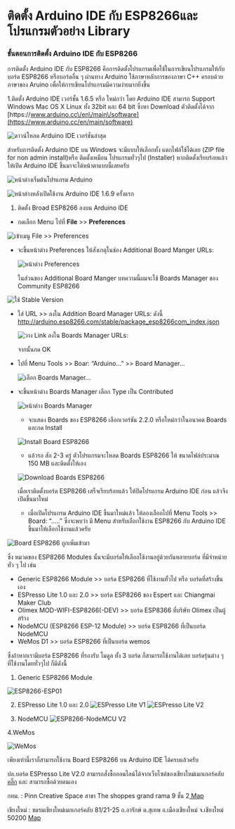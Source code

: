 # ติดตั้ง Arduino IDE กับ ESP8266และ โปรแกรมตัวอย่าง Library

### ขั้นตอนการติดตั้ง Arduino IDE กับ ESP8266

การติดตั้ง Arduino IDE กับ ESP8266 คือการติดตั้งโปรแกรมเพื่อใช้ในการเขียนโปรแกรมให้กับบอร์ด ESP8266 หรือบอร์ดอื่น ๆ ผ่านทาง Arduino ใช้ภาษาหลักการของภาษา C++ ครอบด้วยภาษาของ Aruino เพื่อให้การเขียนโปรแกรมมีความง่ายมากยิ่งขึ้น

1.ติดตั้ง Arduino IDE เวอร์ชั้น 1.6.5 หรือ ใหม่กว่า โดย Arduino IDE สามารถ Support  Windows Mac OS X Linux ทั้ง 32bit และ 64 bit ซึ่งหา Download ตัวติดตั้งได้จาก [https:\/\/www.arduino.cc\/en\/main\/software](https://www.arduino.cc/en/main/software)

![ดาวน์โหลด Arduino IDE เวอร์ชั่นล่าสุด](images/introduction1.JPG)

สำหรับการติดตั้ง Arduino IDE บน Windows จะมีแบบให้เลือกทั้ง แตกไฟล์ใช้ได้เลย \(ZIP file for non admin install\)หรือ ติดตั้งเหมือน โปรแกรมทั่วๆไป \(Installer\) หากติดตั้งเรียบร้อยแล้ว ให้เปิด Arduino IDE ขึ้นมาจะได้หน้าตาแบบนี้เลยครับ

![หน้าต่างเริ่มต้นโปรแกรม Arduino](images/introduction2.png)

![หน้าต่างหลังเปิดใช้งาน Arduino IDE 1.6.9 ครั้งแรก](images/introduction3.JPG)

1. ติดตั้ง Broad ESP8266 ลงบน Arduino IDE


* กดเลือก Menu ไปที่ **File** &gt;&gt; **Preferences**

![เข้าเมนู File >> Preferences](images/introduction4.png)

* จะขึ้นหน้าต่าง Preferences  ให้สังเกตุในช่อง Additional Board Manger URLs:

  ![หน้าต่าง Preferences](images/introduction5.JPG)

  ในส่วนของ Additional Board Manger  บทความนี้ผมจะใช้ Boards Manager ของ Community ESP8266


![ใช้ Stable Version ](images/introduction6.JPG)

* ใส่ URL &gt;&gt; ลงใน Addition Board Manager URLs: ดังนี้ [http:\/\/arduino.esp8266.com\/stable\/package\_esp8266com\_index.json](https://github.com/esp8266/Arduino)

  ![วาง Link ลงใน Boards Manager URLs:](images/introduction7.JPG)

  จากนั้นกด OK

* ไปที่ Menu Tools &gt;&gt; Boar: “Arduino…” &gt;&gt; Board Manager…

  ![เลือก Boards Manager...](images/introduction8.JPG)


* จะขึ้นหน้าต่าง Boards Manager เลือก Type เป็น Contributed

  ![หน้าต่าง Boards Manager](images/introduction9.JPG)

  * จะแสดง Boards ของ ESP8266 เลือกเวอร์ชัน 2.2.0 หรือใหม่กว่าในอนาคต Boards และกด Install 

  ![Install Board ESP8266](images/introduction10.JPG)

  * แล้วรอ สัก 2-3 ครู่ ตัวโปรแกรมจะโหลด Boards ESP8266 ให้ ขนาดไฟล์ประมาณ 150 MB และติดตั้งให้เอง

  ![Download Boards ESP8266](images/introduction11.JPG)

  เมื่อเราติดตั้งบอร์ด ESP8266 เสร็จเรียบร้อยแล้ว ให้ปิดโปรแกรม Arduino IDE ก่อน แล้วจึงเปิดขึ้นมาใหม่

  * เมื่อเปิดโปรแกรม Arduino IDE ขึ้นมาใหม่แล้ว ให้ลองเลือกไปที่ Menu Tools &gt;&gt; Board: “…..” ซึ่งจะพบว่า มี Menu สำหรับเลือกใช้งาน ESP8266 กับ Arduino IDE ขึ้นมาให้เลือกใช้งานแล้วครับ


![Board ESP8266 ถูกเพิ่มเข้ามา](images/introduction12.JPG)

ซึ่ง หมวดของ ESP8266 Modules นั้นจะมีบอร์ดให้เลือกใช้งานอยู่ด้วยกันหลายบอร์ด ที่มีจำหน่ายทั่ว ๆ ไป เช่น

* Generic ESP8266 Module &gt;&gt; บอร์ด ESP8266 ที่ใช้งานทั้วไป หรือ บอร์ดที่สร้างขึ้นเอง
* ESPresso Lite 1.0 และ 2.0 &gt;&gt; บอร์ด ESP8266 ของ Espert และ Chiangmai Maker Club 
* Olimex MOD-WIFI-ESP8266\(-DEV\) &gt;&gt; บอร์ด ESP8366 ที่บริษัท Olimex เป็นผู้สร้าง
* NodeMCU \(ESP8266 ESP-12 Module\) &gt;&gt; บอร์ด ESP8266 ที่เป็นบอร์ด NodeMCU
* WeMos D1 &gt;&gt; บอร์ด ESP8266 ที่เป็นบอร์ด wemos

ซึ่งถ้าหากเรามีบอร์ด ESP8266 ที่รองรับ โมดูล ทั้ง 3 บอร์ด ก็สามารถใช้งานได้เลย
บอร์ดรุ่นต่าง ๆ ที่ใช้งานโดยทั่วๆไป ก็มีดังนี้

1. Generic ESP8266 Module

  ![ESP8266-ESP01](https://i2.wp.com/farm1.staticflickr.com/499/19170613322_166b6e9075_z.jpg?zoom=2&resize=474%2C312&ssl=1)

2. ESPresso Lite 1.0 และ 2.0 ![ESPresso Lite V1](images/introduction13.png)
  ![ESPresso Lite V2](images/introduction14.JPG)


1. NodeMCU
  ![ESP8266-NodeMCU V2](https://i1.wp.com/farm4.staticflickr.com/3943/19170544672_0f25c6ae15_z.jpg?zoom=2&resize=474%2C355&ssl=1)

4.WeMos

![WeMos](images/introduction15.JPG)

เพียงเท่านี้เราก็สามารถใช้งาน Board ESP8266 บน Arduino IDE ได้ครบแล้วครับ

ปล.บอร์ด ESPresso Lite V2.0 สามารถสั่งซื้อออนไลน์ได้จากเว็บไซต์ของเชียงใหม่เมกเกอร์คลับ [คลิ๊ก](http://www.cmmcshop.com/category)
และ สามารถซื้อด้วยตนเอง

กทม. :
Pinn Creative Space สาขา The shoppes grand rama 9 ชั้น 2[ Map](https://maps.here.com/directions/mix/mylocation/PINN-Creative-Space:13.759915,100.569588?map=13.75991,100.56959,15,normal&fb_locale=th_TH)

เชียงใหม่ :
ชมรมเชียงใหม่เมกเกอร์คลับ 81\/21-25 ถ.อารักษ์ ต.สุเทพ อ.เมืองเชียงใหม่ จ.เชียงใหม่ 50200 [Map](https://www.google.com/maps?ll=18.783329,98.978965&z=19&t=m&hl=th&gl=TH&mapclient=embed&cid=5283136291489251162)

